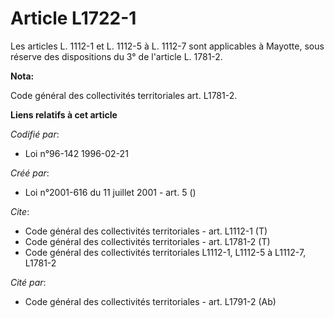 # Article L1722-1

Les articles L. 1112-1 et L. 1112-5 à L. 1112-7 sont applicables à Mayotte, sous réserve des dispositions du 3° de l'article
L. 1781-2.

**Nota:**

Code général des collectivités territoriales art. L1781-2.

**Liens relatifs à cet article**

_Codifié par_:

  - Loi n°96-142 1996-02-21

_Créé par_:

  - Loi n°2001-616 du 11 juillet 2001 - art. 5 ()

_Cite_:

  - Code général des collectivités territoriales - art. L1112-1 (T)
  - Code général des collectivités territoriales - art. L1781-2 (T)
  - Code général des collectivités territoriales L1112-1, L1112-5 à L1112-7, L1781-2

_Cité par_:

  - Code général des collectivités territoriales - art. L1791-2 (Ab)
